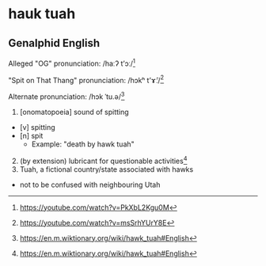 # hauk tuah
## Genalphid English

Alleged "OG" pronunciation: /haːʔ tʼɔː/[^3]

"Spit on That Thang" pronunciation: /hɔkʰ tʼɤ̂ː/[^1]

Alternate pronunciation: /hɔk ˈtu.ə/[^2]

1. [onomatopoeia] sound of spitting
  - [v] spitting
  - [n] spit
    - Example: "death by hawk tuah"
2. (by extension) lubricant for questionable activities[^2]
3. Tuah, a fictional country/state associated with hawks
  - not to be confused with neighbouring Utah

[^1]: <https://youtube.com/watch?v=msSrhYUrY8E>
[^2]: <https://en.m.wiktionary.org/wiki/hawk_tuah#English>
[^3]: <https://youtube.com/watch?v=PkXbL2Kgu0M>